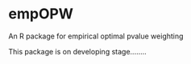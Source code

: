 # empOPW
An R package for empirical optimal pvalue weighting

This package is on developing stage........
